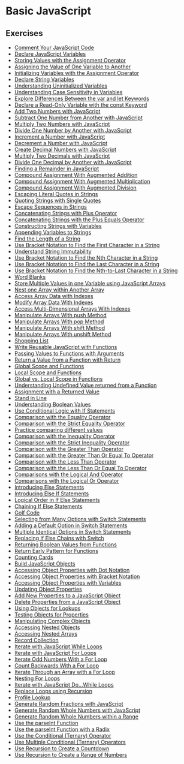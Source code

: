 # Basic JavaScript

## Exercises
- [Comment Your JavaScript Code](https://github.com/karan-cheema/FreeCodeCamp.org/blob/main/JavaScript%20Algorithms%20and%20Data%20Structures/Basic%20Javascript/comment.js)
- [Declare JavaScript Variables](https://github.com/karan-cheema/FreeCodeCamp.org/blob/main/JavaScript%20Algorithms%20and%20Data%20Structures/Basic%20Javascript/Declare%20JavaScript%20Variables.js)
- [Storing Values with the Assignment Operator](https://github.com/karan-cheema/FreeCodeCamp.org/blob/main/JavaScript%20Algorithms%20and%20Data%20Structures/Basic%20Javascript/Storing%20Values%20with%20the%20Assignment%20Operator.js)
- [Assigning the Value of One Variable to Another](https://github.com/karan-cheema/FreeCodeCamp.org/blob/main/JavaScript%20Algorithms%20and%20Data%20Structures/Basic%20Javascript/Assigning%20the%20Value%20of%20One%20Variable%20to%20Another.js)
- [Initializing Variables with the Assignment Operator](https://github.com/karan-cheema/FreeCodeCamp.org/blob/main/JavaScript%20Algorithms%20and%20Data%20Structures/Basic%20Javascript/Initializing%20Variables%20with%20the%20Assignment%20Operator.js)
- [Declare String Variables](https://github.com/karan-cheema/FreeCodeCamp.org/blob/main/JavaScript%20Algorithms%20and%20Data%20Structures/Basic%20Javascript/Declare%20String%20Variables.js)
- [Understanding Uninitialized Variables](https://github.com/karan-cheema/FreeCodeCamp.org/blob/main/JavaScript%20Algorithms%20and%20Data%20Structures/Basic%20Javascript/Understanding%20Uninitialized%20Variables.js)
- [Understanding Case Sensitivity in Variables](https://github.com/karan-cheema/FreeCodeCamp.org/blob/main/JavaScript%20Algorithms%20and%20Data%20Structures/Basic%20Javascript/Understanding%20Case%20Sensitivity%20in%20Variables.js)
- [Explore Differences Between the var and let Keywords](https://github.com/karan-cheema/FreeCodeCamp.org/blob/main/JavaScript%20Algorithms%20and%20Data%20Structures/Basic%20Javascript/Explore%20Differences%20Between%20the%20var%20and%20let%20Keywords.js)
- [Declare a Read-Only Variable with the const Keyword](https://github.com/karan-cheema/FreeCodeCamp.org/blob/main/JavaScript%20Algorithms%20and%20Data%20Structures/Basic%20Javascript/Declare%20a%20Read-Only%20Variable%20with%20the%20const%20Keyword.js)
- [Add Two Numbers with JavaScript](https://github.com/karan-cheema/FreeCodeCamp.org/blob/main/JavaScript%20Algorithms%20and%20Data%20Structures/Basic%20Javascript/Add%20Two%20Numbers%20with%20JavaScript.js)
- [Subtract One Number from Another with JavaScript](https://github.com/karan-cheema/FreeCodeCamp.org/blob/main/JavaScript%20Algorithms%20and%20Data%20Structures/Basic%20Javascript/Subtract%20One%20Number%20from%20Another%20with%20JavaScript.js)
- [Multiply Two Numbers with JavaScript](https://github.com/karan-cheema/FreeCodeCamp.org/blob/main/JavaScript%20Algorithms%20and%20Data%20Structures/Basic%20Javascript/Multiply%20Two%20Numbers%20with%20JavaScript.js)
- [Divide One Number by Another with JavaScript](https://github.com/karan-cheema/FreeCodeCamp.org/blob/main/JavaScript%20Algorithms%20and%20Data%20Structures/Basic%20Javascript/Divide%20One%20Number%20by%20Another%20with%20JavaScript.js)
- [Increment a Number with JavaScript](https://github.com/karan-cheema/FreeCodeCamp.org/blob/main/JavaScript%20Algorithms%20and%20Data%20Structures/Basic%20Javascript/Increment%20a%20Number%20with%20JavaScript.js)
- [Decrement a Number with JavaScript](https://github.com/karan-cheema/FreeCodeCamp.org/blob/main/JavaScript%20Algorithms%20and%20Data%20Structures/Basic%20Javascript/Decrement%20a%20Number%20with%20JavaScript.js)
- [Create Decimal Numbers with JavaScript](https://github.com/karan-cheema/FreeCodeCamp.org/blob/main/JavaScript%20Algorithms%20and%20Data%20Structures/Basic%20Javascript/Create%20Decimal%20Numbers%20with%20JavaScript.js)
- [Multiply Two Decimals with JavaScript](https://github.com/karan-cheema/FreeCodeCamp.org/blob/main/JavaScript%20Algorithms%20and%20Data%20Structures/Basic%20Javascript/Multiply%20Two%20Numbers%20with%20JavaScript.js)
- [Divide One Decimal by Another with JavaScript](https://github.com/karan-cheema/FreeCodeCamp.org/blob/main/JavaScript%20Algorithms%20and%20Data%20Structures/Basic%20Javascript/Divide%20One%20Decimal%20by%20Another%20with%20JavaScript.js)
- [Finding a Remainder in JavaScript](https://github.com/karan-cheema/FreeCodeCamp.org/blob/main/JavaScript%20Algorithms%20and%20Data%20Structures/Basic%20Javascript/Finding%20a%20Remainder%20in%20JavaScript.js)
- [Compound Assignment With Augmented Addition](https://github.com/karan-cheema/FreeCodeCamp.org/blob/main/JavaScript%20Algorithms%20and%20Data%20Structures/Basic%20Javascript/Compound%20Assignment%20With%20Augmented%20Addition.js)
- [Compound Assignment With Augmented Multiplication](https://github.com/karan-cheema/FreeCodeCamp.org/blob/main/JavaScript%20Algorithms%20and%20Data%20Structures/Basic%20Javascript/Compound%20Assignment%20With%20Augmented%20Multiplication.js)
- [Compound Assignment With Augmented Division](https://github.com/karan-cheema/FreeCodeCamp.org/blob/main/JavaScript%20Algorithms%20and%20Data%20Structures/Basic%20Javascript/Compound%20Assignment%20With%20Augmented%20Division.js)
- [Escaping Literal Quotes in Strings](https://github.com/karan-cheema/FreeCodeCamp.org/blob/main/JavaScript%20Algorithms%20and%20Data%20Structures/Basic%20Javascript/Escaping%20Literal%20Quotes%20in%20Strings.js)
- [Quoting Strings with Single Quotes](https://github.com/karan-cheema/FreeCodeCamp.org/blob/main/JavaScript%20Algorithms%20and%20Data%20Structures/Basic%20Javascript/Quoting%20Strings%20with%20Single%20Quotes.js)
- [Escape Sequences in Strings]()
- [Concatenating Strings with Plus Operator]()
- [Concatenating Strings with the Plus Equals Operator]()
- [Constructing Strings with Variables]()
- [Appending Variables to Strings]()
- [Find the Length of a String]()
- [Use Bracket Notation to Find the First Character in a String]()
- [Understand String Immutability]()
- [Use Bracket Notation to Find the Nth Character in a String]()
- [Use Bracket Notation to Find the Last Character in a String]()
- [Use Bracket Notation to Find the Nth-to-Last Character in a String]()
- [Word Blanks]()
- [Store Multiple Values in one Variable using JavaScript Arrays]()
- [Nest one Array within Another Array]()
- [Access Array Data with Indexes]()
- [Modify Array Data With Indexes]()
- [Access Multi-Dimensional Arrays With Indexes]()
- [Manipulate Arrays With push Method]()
- [Manipulate Arrays With pop Method]()
- [Manipulate Arrays With shift Method]()
- [Manipulate Arrays With unshift Method]()
- [Shopping List]()
- [Write Reusable JavaScript with Functions]()
- [Passing Values to Functions with Arguments]()
- [Return a Value from a Function with Return]()
- [Global Scope and Functions]()
- [Local Scope and Functions]()
- [Global vs. Local Scope in Functions]()
- [Understanding Undefined Value returned from a Function]()
- [Assignment with a Returned Value]()
- [Stand in Line]()
- [Understanding Boolean Values]()
- [Use Conditional Logic with If Statements]()
- [Comparison with the Equality Operator]()
- [Comparison with the Strict Equality Operator]()
- [Practice comparing different values]()
- [Comparison with the Inequality Operator]()
- [Comparison with the Strict Inequality Operator]()
- [Comparison with the Greater Than Operator]()
- [Comparison with the Greater Than Or Equal To Operator]()
- [Comparison with the Less Than Operator]()
- [Comparison with the Less Than Or Equal To Operator]()
- [Comparisons with the Logical And Operator]()
- [Comparisons with the Logical Or Operator]()
- [Introducing Else Statements]()
- [Introducing Else If Statements]()
- [Logical Order in If Else Statements]()
- [Chaining If Else Statements]()
- [Golf Code]()
- [Selecting from Many Options with Switch Statements]()
- [Adding a Default Option in Switch Statements]()
- [Multiple Identical Options in Switch Statements]()
- [Replacing If Else Chains with Switch]()
- [Returning Boolean Values from Functions]()
- [Return Early Pattern for Functions]()
- [Counting Cards]()
- [Build JavaScript Objects]()
- [Accessing Object Properties with Dot Notation]()
- [Accessing Object Properties with Bracket Notation]()
- [Accessing Object Properties with Variables]()
- [Updating Object Properties]()
- [Add New Properties to a JavaScript Object]()
- [Delete Properties from a JavaScript Object]()
- [Using Objects for Lookups]()
- [Testing Objects for Properties]()
- [Manipulating Complex Objects]()
- [Accessing Nested Objects]()
- [Accessing Nested Arrays]()
- [Record Collection]()
- [Iterate with JavaScript While Loops]()
- [Iterate with JavaScript For Loops]()
- [Iterate Odd Numbers With a For Loop]()
- [Count Backwards With a For Loop]()
- [Iterate Through an Array with a For Loop]()
- [Nesting For Loops]()
- [Iterate with JavaScript Do...While Loops]()
- [Replace Loops using Recursion]()
- [Profile Lookup]()
- [Generate Random Fractions with JavaScript]()
- [Generate Random Whole Numbers with JavaScript]()
- [Generate Random Whole Numbers within a Range]()
- [Use the parseInt Function]()
- [Use the parseInt Function with a Radix]()
- [Use the Conditional (Ternary) Operator]()
- [Use Multiple Conditional (Ternary) Operators]()
- [Use Recursion to Create a Countdown]()
- [Use Recursion to Create a Range of Numbers]()
